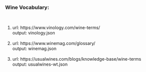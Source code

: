 
### Wine Vocabulary:
</br>
<ol>
  <li>
    url: https://www.vinology.com/wine-terms/ </br>
    output: vinology.json
  </li>
  </br>
  <li>
    url: https://www.winemag.com/glossary/ </br>
    output: winemag.json
  </li>
  </br>
  <li>
    url: https://usualwines.com/blogs/knowledge-base/wine-terms </br>
    output: usualwines-wt.json
  </li>
</ol>
